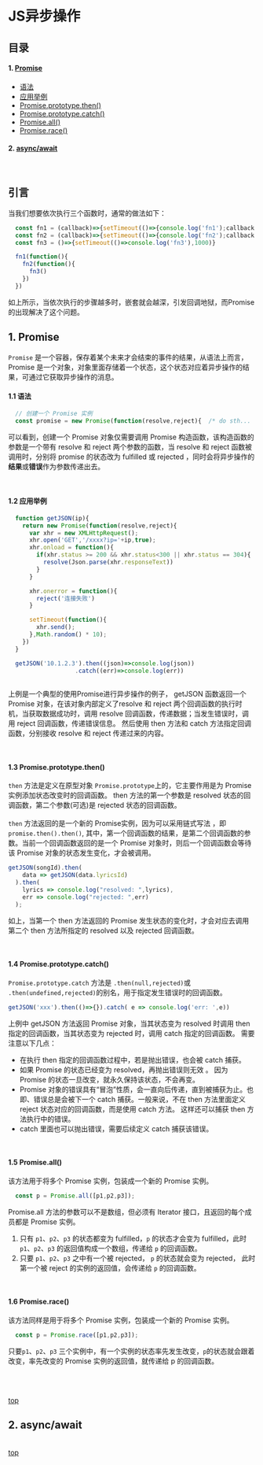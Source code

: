 # JS异步操作

## 目录

#### 1. [Promise](#promise)
* [语法](#promise-grammer)
* [应用举例](#promise-example)
* [Promise.prototype.then()](#promise-then)
* [Promise.prototype.catch()](#promise-catch)
* [Promise.all()](#promise-all)
* [Promise.race()](#promise-race)

#### 2. [async/await](#async)

<br>

## 引言

当我们想要依次执行三个函数时，通常的做法如下：
```js
  const fn1 = (callback)=>{setTimeout(()=>{console.log('fn1');callback && callback()},1000)}
  const fn2 = (callback)=>{setTimeout(()=>{console.log('fn2');callback && callback()},1000)}
  const fn3 = ()=>{setTimeout(()=>console.log('fn3'),1000)}

  fn1(function(){
    fn2(function(){
      fn3()
    })
  })
```
如上所示，当依次执行的步骤越多时，嵌套就会越深，引发回调地狱，而Promise的出现解决了这个问题。

## 1. <a name="promise">Promise</a>
`Promise` 是一个容器，保存着某个未来才会结束的事件的结果，从语法上而言，Promise 是一个对象，对象里面存储着一个状态，这个状态对应着异步操作的结果，可通过它获取异步操作的消息。 

#### 1.1 <a name="promise-grammer">语法</a>
```js
  // 创建一个 Promise 实例
  const promise = new Promise(function(resolve,reject){  /* do sth...  */   });
```
可以看到，创建一个 Promise 对象仅需要调用 Promise 构造函数，该构造函数的参数是一个带有 resolve 和 reject 两个参数的函数，当 resolve 和 reject 函数被调用时，分别将 promise 的状态改为 fulfilled 或 rejected ，同时会将异步操作的**结果**或**错误**作为参数传递出去。

<br>

#### 1.2 <a name="promise-example">应用举例</a>
```js
  function getJSON(ip){
    return new Promise(function(resolve,reject){
      var xhr = new XMLHttpRequest();
      xhr.open('GET','/xxxx?ip='+ip,true);
      xhr.onload = function(){
        if(xhr.status >= 200 && xhr.status<300 || xhr.status == 304){
          resolve(Json.parse(xhr.responseText))
        }
      }

      xhr.onerror = function(){
        reject('连接失败')
      }

      setTimeout(function(){
        xhr.send();
      },Math.random() * 10);
    })
  }

  getJSON('10.1.2.3').then((json)=>console.log(json))
                   .catch((err)=>console.log(err))
	
```
上例是一个典型的使用Promise进行异步操作的例子， getJSON 函数返回一个 Promise 对象，在该对象内部定义了resolve 和 reject 两个回调函数的执行时机，当获取数据成功时，调用 resolve 回调函数，传递数据；当发生错误时，调用 reject 回调函数，传递错误信息。 然后使用 then 方法和 catch 方法指定回调函数，分别接收 resolve 和 reject 传递过来的内容。

<br>

#### 1.3  <a name="promise-then">Promise.prototype.then()</a>
`then` 方法是定义在原型对象 `Promise.prototype`上的，它主要作用是为 Promise 实例添加状态改变时的回调函数。 then 方法的第一个参数是 resolved 状态的回调函数，第二个参数(可选)是 rejected 状态的回调函数。
<br><br>
`then` 方法返回的是一个新的 Promise实例，因为可以采用链式写法 ，即`promise.then().then()`, 其中，第一个回调函数的结果，是第二个回调函数的参数。当前一个回调函数返回的是一个 Promise 对象时，则后一个回调函数会等待该 Promise 对象的状态发生变化，才会被调用。
```js
getJSON(songId).then(
    data => getJSON(data.lyricsId)
  ).then(
    lyrics => console.log("resolved: ",lyrics),
    err => console.log("rejected: ",err)
  );

```
如上，当第一个 then 方法返回的 Promise 发生状态的变化时，才会对应去调用第二个 then 方法所指定的 resolved 以及 rejected 回调函数。

<br>

#### 1.4 <a name="promise-catch">Promise.prototype.catch()</a>
`Promise.prototype.catch` 方法是 `.then(null,rejected)`或 `.then(undefined,rejected)`的别名，用于指定发生错误时的回调函数。
```js
getJSON('xxx').then(()=>{}).catch( e => console.log('err: ',e))
```
上例中 getJSON 方法返回 Promise 对象，当其状态变为 resolved 时调用 then 指定的回调函数，当其状态变为 rejected 时，调用 catch 指定的回调函数。 需要注意以下几点：
* 在执行 then 指定的回调函数过程中，若是抛出错误，也会被 catch 捕获。
* 如果 Promise 的状态已经变为 resolved，再抛出错误则无效 。 因为 Promise 的状态一旦改变，就永久保持该状态，不会再变。
* Promise 对象的错误具有“冒泡”性质，会一直向后传递，直到被捕获为止。也即、错误总是会被下一个 catch 捕获。一般来说，不在 then 方法里面定义 reject 状态对应的回调函数，而是使用 catch 方法。 这样还可以捕获 then 方法执行中的错误。
* catch 里面也可以抛出错误，需要后续定义 catch 捕获该错误。

<br>

#### 1.5 <a name="promise-all">Promise.all()</a>
该方法用于将多个 Promise 实例，包装成一个新的 Promise 实例。
```js
  const p = Promise.all([p1,p2,p3]);
```
Promise.all 方法的参数可以不是数组，但必须有 Iterator 接口，且返回的每个成员都是 Promise 实例。
1. 只有 `p1`、`p2`、`p3` 的状态都变为 fulfilled，`p` 的状态才会变为 fulfilled，此时 `p1`、`p2`、`p3` 的返回值构成一个数组，传递给 `p` 的回调函数。
2. 只要 `p1`、`p2`、`p3` 之中有一个被 rejected， `p` 的状态就会变为 rejected， 此时第一个被 reject 的实例的返回值，会传递给 `p` 的回调函数。

<br>

#### 1.6 <a name="promise-race">Promise.race()</a>
该方法同样是用于将多个 Promise 实例，包装成一个新的 Promise 实例。
```js
  const p = Promise.race([p1,p2,p3]);
```
只要`p1`、`p2`、`p3` 三个实例中，有一个实例的状态率先发生改变，`p`的状态就会跟着改变，率先改变的 Promise 实例的返回值，就传递给 p 的回调函数。

<br>

<br>[top](#目录)

## 2. <a name="async">async/await</a>

<br>[top](#目录)




















